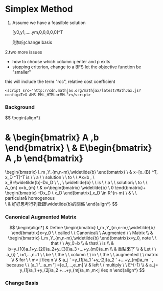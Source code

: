 # Simplex Method

1. Assume we have a feasilble solution

      [y0,y1,.....ym,0,0,0,0,0]^T

      則如何change basis

2.two more issues

- how to choose which column q enter and p exits
- stopping criterion, change to a BFS let the objective function be "smaller"

this will include the term "rcc", relative cost coefficient

```
<script src="http://cdn.mathjax.org/mathjax/latest/MathJax.js?config=TeX-AMS-MML_HTMLorMML"></script>
```

### Background

$$
\begin{align*}

&
\begin{bmatrix}
   A  ,b
\end{bmatrix}
\\
&
E\begin{bmatrix}
   A  ,b
\end{bmatrix}
=
\begin{bmatrix}
  I_m ,Y_{m,n-m},\widetilde{b}
\end{bmatrix}
\\
&
x=[x_{B} ^T, x_D ^T]^T is \ \ a \ \ solution \ \ to \ \ Ax=b
, \    \
x_B=\widetilde{b}-Dx_D
\ \ , \   \widetilde{b} \ \ is \ \ a \ \ solution\ \ to \ \ A_{m} x=b_{m} 
\\
&
x=\begin{bmatrix}
  \widetilde{b}
  \\
  0
\end{bmatrix}+
\begin{bmatrix}
  -Dx_D
  \\
  x_D
\end{bmatrix},x_D \in R^{n-m}
\\
&
\ \ particular\& homogenous  
\\
&
好好思考行列數跟\widetilde{b}的關係
\end{align*}
$$



### Canonical Augmented Matrix

$$
\begin{align*}
&
Define 
\begin{bmatrix}
  I_m ,Y_{m,n-m},\widetilde{b}
\end{bmatrix}x=y_0 \ \ called \ \ Canonical\ \  Augmented \ \ Matrix
\\
&
\begin{bmatrix}
  I_m ,Y_{m,n-m},\widetilde{b}
\end{bmatrix}x=y_0, note \ \ that \ \ Ay_0=b
\\
&
that\ \ is
\\
&
b=y_{10}a_1+y_{20}a_2+y_{30}a_3+...+y_{m0}a_m
\\
&
重點來了
\\
&
Let \ \ a_{i} ', i=1,...,n+1 \ \ be \ \ the \ \ column \ \ in \ \ the \ \ augmented \ \ matrix
\\
&
for \ \ m< j  \leq n
\\
&
a_j ' =y_{1j}a_1 '+y_{2j}a_2 ' +...+y_{mj}a_m ' , because \ \ [a_1 '...a_m '] =[e_1,...,e_m]
\\
&
left \ \ multiply \ \ E^{-1}
\\
&
a_j= y_{1j}a_1 +y_{2j}a_2  +...+y_{mj}a_m ,m<j \leq n
\end{align*}
$$



### Change Basis

